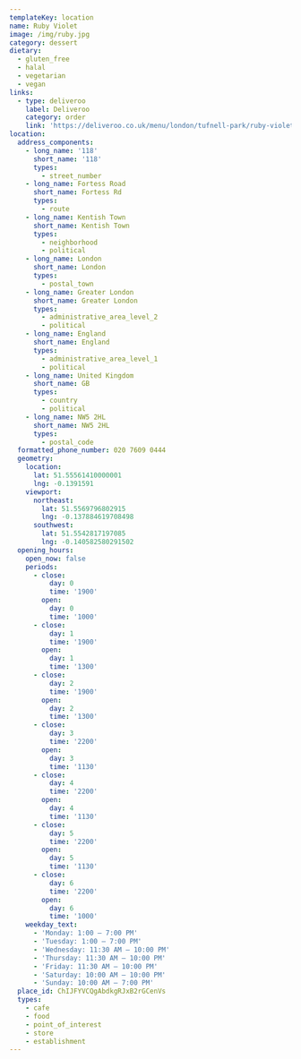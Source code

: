 ```yaml
---
templateKey: location
name: Ruby Violet
image: /img/ruby.jpg
category: dessert
dietary:
  - gluten_free
  - halal
  - vegetarian
  - vegan
links:
  - type: deliveroo
    label: Deliveroo
    category: order
    link: 'https://deliveroo.co.uk/menu/london/tufnell-park/ruby-violet'
location:
  address_components:
    - long_name: '118'
      short_name: '118'
      types:
        - street_number
    - long_name: Fortess Road
      short_name: Fortess Rd
      types:
        - route
    - long_name: Kentish Town
      short_name: Kentish Town
      types:
        - neighborhood
        - political
    - long_name: London
      short_name: London
      types:
        - postal_town
    - long_name: Greater London
      short_name: Greater London
      types:
        - administrative_area_level_2
        - political
    - long_name: England
      short_name: England
      types:
        - administrative_area_level_1
        - political
    - long_name: United Kingdom
      short_name: GB
      types:
        - country
        - political
    - long_name: NW5 2HL
      short_name: NW5 2HL
      types:
        - postal_code
  formatted_phone_number: 020 7609 0444
  geometry:
    location:
      lat: 51.55561410000001
      lng: -0.1391591
    viewport:
      northeast:
        lat: 51.5569796802915
        lng: -0.137884619708498
      southwest:
        lat: 51.5542817197085
        lng: -0.140582580291502
  opening_hours:
    open_now: false
    periods:
      - close:
          day: 0
          time: '1900'
        open:
          day: 0
          time: '1000'
      - close:
          day: 1
          time: '1900'
        open:
          day: 1
          time: '1300'
      - close:
          day: 2
          time: '1900'
        open:
          day: 2
          time: '1300'
      - close:
          day: 3
          time: '2200'
        open:
          day: 3
          time: '1130'
      - close:
          day: 4
          time: '2200'
        open:
          day: 4
          time: '1130'
      - close:
          day: 5
          time: '2200'
        open:
          day: 5
          time: '1130'
      - close:
          day: 6
          time: '2200'
        open:
          day: 6
          time: '1000'
    weekday_text:
      - 'Monday: 1:00 – 7:00 PM'
      - 'Tuesday: 1:00 – 7:00 PM'
      - 'Wednesday: 11:30 AM – 10:00 PM'
      - 'Thursday: 11:30 AM – 10:00 PM'
      - 'Friday: 11:30 AM – 10:00 PM'
      - 'Saturday: 10:00 AM – 10:00 PM'
      - 'Sunday: 10:00 AM – 7:00 PM'
  place_id: ChIJFYVCQgAbdkgRJxB2rGCenVs
  types:
    - cafe
    - food
    - point_of_interest
    - store
    - establishment
---
```


